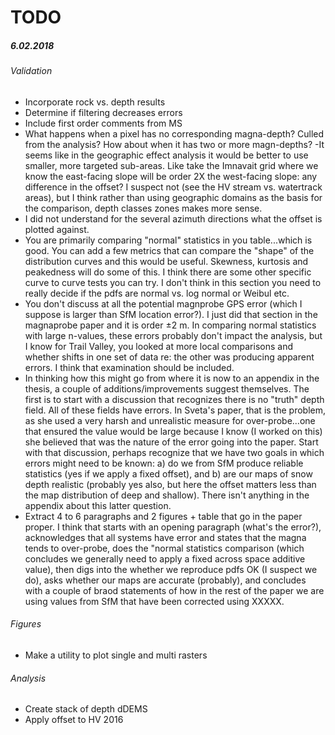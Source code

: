 # TODO

##### 6.02.2018

###### Validation

-  Incorporate rock vs. depth results
-  Determine if filtering decreases errors
-  Include first order comments from MS
-  What happens when a pixel has no corresponding magna-depth? Culled from the analysis?  How about when it has two or more magn-depths?
-It seems like in the geographic effect analysis it would be better to use smaller, more targeted sub-areas.  Like take the Imnavait grid where we know the east-facing slope will be order 2X the west-facing slope: any difference in the offset? I suspect not (see the HV stream vs. watertrack areas), but I think rather than using geographic domains as the basis for the comparison, depth classes zones makes more sense.
-  I did not understand for the several azimuth directions what the offset is plotted against.
-   You are primarily comparing "normal" statistics in you table...which is good. You can add a few metrics that can compare the "shape" of the distribution curves and this would be useful. Skewness, kurtosis and peakedness will do some of this.  I think there are some other specific curve to curve tests you can try.  I don't think in this section you need to really decide if the pdfs are normal vs. log normal or Weibul etc.
-  You don't discuss at all the potential magnprobe GPS error (which I suppose is larger than SfM location error?).  I just did that section in the magnaprobe paper and it is order ±2 m. In comparing normal statistics with large n-values, these errors probably don't impact the analysis, but I know for Trail Valley, you looked at more local comparisons and whether shifts in one set of data re: the other was producing apparent errors. I think that examination should be included.
-  In thinking how this might go from where it is now to an appendix in the thesis, a couple of additions/improvements suggest themselves. The first is to start with a discussion that recognizes there is no "truth" depth field. All of these fields have errors. In Sveta's paper, that is the problem, as she used a very harsh and unrealistic measure for over-probe...one that ensured the value would be large because I know (I worked on this) she believed that was the nature of the error going into the paper. Start with that discussion, perhaps recognize that we have two goals in which errors might need to be known: a) do we from SfM produce reliable statistics (yes if we apply a fixed offset), and b) are our maps of snow depth realistic (probably yes also, but here the offset matters less than the map distribution of deep and shallow).  There isn't anything in the appendix about this latter question.
-  Extract 4 to 6 paragraphs and 2 figures + table that go in the paper proper. I think that starts with an opening paragraph (what's the error?), acknowledges that all systems have error and states that the magna tends to over-probe, does the "normal statistics comparison (which concludes we generally need to apply a fixed across space additive value), then digs into the whether we reproduce pdfs OK (I suspect we do), asks whether our maps are accurate (probably), and concludes with a couple of braod statements of how in the rest of the paper we are using values from SfM that have been corrected using XXXXX.

###### Figures

-   Make a utility to plot single and multi rasters

###### Analysis

-   Create stack of depth dDEMS
-   Apply offset to HV 2016
